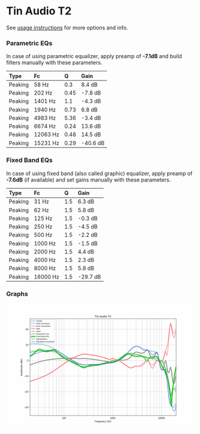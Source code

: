 # Tin Audio T2
See [usage instructions](https://github.com/jaakkopasanen/AutoEq#usage) for more options and info.

### Parametric EQs
In case of using parametric equalizer, apply preamp of **-7.1dB** and build filters manually
with these parameters. 


| Type    | Fc       |    Q | Gain     |
|:--------|:---------|:-----|:---------|
| Peaking | 58 Hz    | 0.3  | 8.4 dB   |
| Peaking | 202 Hz   | 0.45 | -7.8 dB  |
| Peaking | 1401 Hz  | 1.1  | -4.3 dB  |
| Peaking | 1940 Hz  | 0.73 | 6.8 dB   |
| Peaking | 4983 Hz  | 5.36 | -3.4 dB  |
| Peaking | 6674 Hz  | 0.24 | 13.6 dB  |
| Peaking | 12063 Hz | 0.48 | 14.5 dB  |
| Peaking | 15231 Hz | 0.29 | -40.6 dB |

### Fixed Band EQs
In case of using fixed band (also called graphic) equalizer, apply preamp of **-7.6dB**
(if available) and set gains manually with these parameters.

| Type    | Fc       |   Q | Gain     |
|:--------|:---------|:----|:---------|
| Peaking | 31 Hz    | 1.5 | 6.3 dB   |
| Peaking | 62 Hz    | 1.5 | 5.8 dB   |
| Peaking | 125 Hz   | 1.5 | -0.3 dB  |
| Peaking | 250 Hz   | 1.5 | -4.5 dB  |
| Peaking | 500 Hz   | 1.5 | -2.2 dB  |
| Peaking | 1000 Hz  | 1.5 | -1.5 dB  |
| Peaking | 2000 Hz  | 1.5 | 4.4 dB   |
| Peaking | 4000 Hz  | 1.5 | 2.3 dB   |
| Peaking | 8000 Hz  | 1.5 | 5.8 dB   |
| Peaking | 16000 Hz | 1.5 | -29.7 dB |

### Graphs
![](https://raw.githubusercontent.com/banbeucmas/AutoEq/master/results/banbeucmas/Tin%20Audio%20T2%20(+4%20Bass)/Tin%20Audio%20T2.png)